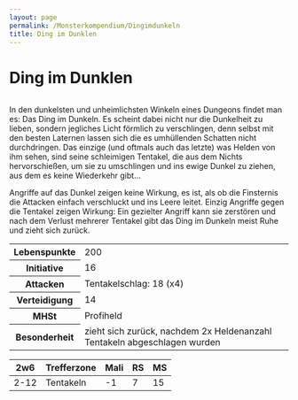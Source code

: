 ```yaml
---
layout: page
permalink: /Monsterkompendium/Dingimdunkeln
title: Ding im Dunklen
---
```


# Ding im Dunklen

<img alt="" src="{{ site.baseurl }}/assets/pics/weltenbuch/gallery/monster/tn2/dingimdunkeln.jpg"/>

In den dunkelsten und unheimlichsten Winkeln eines Dungeons findet man es: Das Ding im Dunkeln. Es scheint dabei nicht nur die Dunkelheit zu lieben, sondern jegliches Licht förmlich zu verschlingen, denn selbst mit den besten Laternen lassen sich die es umhüllenden Schatten nicht durchdringen. Das einzige (und oftmals auch das letzte) was Helden von ihm sehen, sind seine schleimigen Tentakel, die aus dem Nichts hervorschießen, um sie zu umschlingen und ins ewige Dunkel zu ziehen, aus dem es keine Wiederkehr gibt&hellip;

Angriffe auf das Dunkel zeigen keine Wirkung, es ist, als ob die Finsternis die Attacken einfach verschluckt und ins Leere leitet. Einzig Angriffe gegen die Tentakel zeigen Wirkung: Ein gezielter Angriff kann sie zerstören und nach dem Verlust mehrerer Tentakel gibt das Ding im Dunkeln meist Ruhe und zieht sich zurück.

<table  >
<tbody>
<tr><th>Lebenspunkte</th><td>200</td></tr>
<tr><th>Initiative</th><td>16</td></tr>
<tr><th>Attacken</th><td>Tentakelschlag: 18 (x4)</td></tr>
<tr><th>Verteidigung</th><td>14</td></tr>
<tr><th>MHSt</th><td>Profiheld</td></tr>
<tr><th>Besonderheit</th><td>zieht sich zurück, nachdem 2x Heldenanzahl Tentakeln abgeschlagen wurden</td></tr>
</tbody>
</table>
<table  >
<thead>
<tr><th>2w6</th><th>Trefferzone</th><th>Mali</th><th>RS</th><th>MS</th></tr>
</thead>
<tbody>
<tr><td>2-12</td><td>Tentakeln</td><td>-1</td><td>7</td><td>15</td></tr>
</tbody>
</table>
